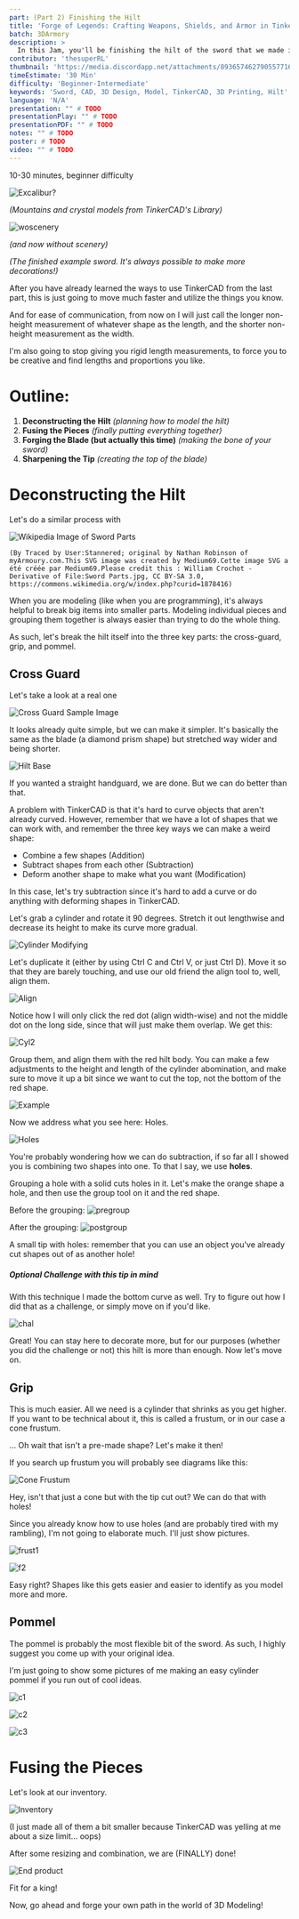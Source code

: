 ```yaml
---
part: (Part 2) Finishing the Hilt
title: 'Forge of Legends: Crafting Weapons, Shields, and Armor in TinkerCAD'  
batch: 3DArmory
description: >  
  In this Jam, you'll be finishing the hilt of the sword that we made in the last jam part. You will have fun customizing your product while learning both how to use TinkerCAD AND how to think like a 3D Modeler! 
contributor: 'thesuperRL'  
thumbnail: 'https://media.discordapp.net/attachments/893657462790557716/1131005602185875466/Screenshot_2023-07-18_at_4.32.23_PM.png?width=1442&height=1064'
timeEstimate: '30 Min'  
difficulty: 'Beginner-Intermediate'
keywords: 'Sword, CAD, 3D Design, Model, TinkerCAD, 3D Printing, Hilt'  
language: 'N/A'
presentation: "" # TODO
presentationPlay: "" # TODO
presentationPDF: "" # TODO 
notes: "" # TODO
poster: # TODO 
video: "" # TODO
---
```



10-30 minutes, beginner difficulty

![Excalibur?](https://media.discordapp.net/attachments/893657462790557716/1131005602185875466/Screenshot_2023-07-18_at_4.32.23_PM.png?width=1442&height=1064)

*(Mountains and crystal models from TinkerCAD's Library)*

![woscenery](https://media.discordapp.net/attachments/893657462790557716/1131006927158120518/Screenshot_2023-07-18_at_4.37.41_PM.png?width=1318&height=1064)

*(and now without scenery)*

*(The finished example sword. It's always possible to make more decorations!)*

After you have already learned the ways to use TinkerCAD from the last part, this is just going to move much faster and utilize the things you know.

And for ease of communication, from now on I will just call the longer non-height measurement of whatever shape as the length, and the shorter non-height measurement as the width. 

I'm also going to stop giving you rigid length measurements, to force you to be creative and find lengths and proportions you like.

# **Outline:**

1. **Deconstructing the Hilt** *(planning how to model the hilt)*
2. **Fusing the Pieces** *(finally putting everything together)*
3. **Forging the Blade (but actually this time)** *(making the bone of your sword)*
4. **Sharpening the Tip** *(creating the top of the blade)*

# Deconstructing the Hilt

Let's do a similar process with 

![Wikipedia Image of Sword Parts](https://upload.wikimedia.org/wikipedia/commons/thumb/7/78/Sword_parts-en.svg/2560px-Sword_parts-en.svg.png)

	(By Traced by User:Stannered; original by Nathan Robinson of myArmoury.com.This SVG image was created by Medium69.Cette image SVG a été créée par Medium69.Please credit this : William Crochot - Derivative of File:Sword Parts.jpg, CC BY-SA 3.0, https://commons.wikimedia.org/w/index.php?curid=1878416)

When you are modeling (like when you are programming), it's always helpful to break big items into smaller parts. Modeling individual pieces and grouping them together is always easier than trying to do the whole thing. 

As such, let's break the hilt itself into the three key parts: the cross-guard, grip, and pommel.

## Cross Guard

Let's take a look at a real one

![Cross Guard Sample Image](https://www.darksword-armory.com/wp-content/uploads/2014/09/medieval-knight-one-handed-sword-cross-guard.jpg)

It looks already quite simple, but we can make it simpler. It's basically the same as the blade (a diamond prism shape) but stretched way wider and being shorter.

![Hilt Base](https://cdn.discordapp.com/attachments/893657462790557716/1130989780038066358/Screenshot_2023-07-18_at_3.29.29_PM.png)

If you wanted a straight handguard, we are done. But we can do better than that. 

A problem with TinkerCAD is that it's hard to curve objects that aren't already curved. However, remember that we have a lot of shapes that we can work with, and remember the three key ways we can make a weird shape:

- Combine a few shapes (Addition)
- Subtract shapes from each other (Subtraction)
- Deform another shape to make what you want (Modification)

In this case, let's try subtraction since it's hard to add a curve or do anything with deforming shapes in TinkerCAD. 

Let's grab a cylinder and rotate it 90 degrees. Stretch it out lengthwise and decrease its height to make its curve more gradual. 

![Cylinder Modifying](https://media.discordapp.net/attachments/893657462790557716/1130991448620286074/Screenshot_2023-07-18_at_3.36.10_PM.png?width=2160&height=784)

Let's duplicate it (either by using Ctrl C and Ctrl V, or just Ctrl D). Move it so that they are barely touching, and use our old friend the align tool to, well, align them. 

![Align](https://media.discordapp.net/attachments/893657462790557716/1130992061567483904/Screenshot_2023-07-18_at_3.38.33_PM.png?width=2160&height=588)

Notice how I will only click the red dot (align width-wise) and not the middle dot on the long side, since that will just make them overlap. We get this:

![Cyl2](https://media.discordapp.net/attachments/893657462790557716/1130991744977215598/Screenshot_2023-07-18_at_3.37.19_PM.png?width=2160&height=536)

Group them, and align them with the red hilt body. You can make a few adjustments to the height and length of the cylinder abomination, and make sure to move it up a bit since we want to cut the top, not the bottom of the red shape.

![Example](https://media.discordapp.net/attachments/893657462790557716/1130993981459800146/Screenshot_2023-07-18_at_3.46.14_PM.png?width=2160&height=722)

Now we address what you see here: Holes. 

![Holes](https://cdn.discordapp.com/attachments/893657462790557716/1130992380514934794/Screenshot_2023-07-18_at_3.39.50_PM.png)

You're probably wondering how we can do subtraction, if so far all I showed you is combining two shapes into one. To that I say, we use **holes**. 

Grouping a hole with a solid cuts holes in it. Let's make the orange shape a hole, and then use the group tool on it and the red shape. 

Before the grouping:
![pregroup](https://media.discordapp.net/attachments/893657462790557716/1130994280043905124/Screenshot_2023-07-18_at_3.47.25_PM.png?width=2160&height=606)

After the grouping:
![postgroup](https://media.discordapp.net/attachments/893657462790557716/1130994368547913808/Screenshot_2023-07-18_at_3.47.46_PM.png?width=2160&height=654)

A small tip with holes: remember that you can use an object you've already cut shapes out of as another hole! 



##### Optional Challenge with this tip in mind

With this technique I made the bottom curve as well. Try to figure out how I did that as a challenge, or simply move on if you'd like. 

![chal](https://media.discordapp.net/attachments/893657462790557716/1130995317546963054/Screenshot_2023-07-18_at_3.51.32_PM.png?width=2160&height=570)

Great! You can stay here to decorate more, but for our purposes (whether you did the challenge or not) this hilt is more than enough. Now let's move on. 

## Grip

This is much easier. All we need is a cylinder that shrinks as you get higher. If you want to be technical about it, this is called a frustum, or in our case a cone frustum.

... Oh wait that isn't a pre-made shape? Let's make it then!

If you search up frustum you will probably see diagrams like this:

![Cone Frustum](https://media.discordapp.net/attachments/893657462790557716/1130997133135323217/Screenshot_2023-07-18_at_3.58.44_PM.png?width=882&height=1062)

Hey, isn't that just a cone but with the tip cut out? We can do that with holes!

Since you already know how to use holes (and are probably tired with my rambling), I'm not going to elaborate much. I'll just show pictures.

![frust1](https://media.discordapp.net/attachments/893657462790557716/1130997922922758234/Screenshot_2023-07-18_at_4.01.52_PM.png?width=548&height=1062)

![f2](https://media.discordapp.net/attachments/893657462790557716/1130998059036311602/Screenshot_2023-07-18_at_4.02.25_PM.png?width=618&height=1062)

Easy right? Shapes like this gets easier and easier to identify as you model more and more.

## Pommel

The pommel is probably the most flexible bit of the sword. As such, I highly suggest you come up with your original idea.

I'm just going to show some pictures of me making an easy cylinder pommel if you run out of cool ideas. 

![c1](https://media.discordapp.net/attachments/893657462790557716/1131001286762971156/Screenshot_2023-07-18_at_4.15.15_PM.png?width=1286&height=1064)

![c2](https://media.discordapp.net/attachments/893657462790557716/1131001427276341248/Screenshot_2023-07-18_at_4.15.47_PM.png?width=1440&height=996)

![c3](https://media.discordapp.net/attachments/893657462790557716/1131001522159898674/Screenshot_2023-07-18_at_4.16.10_PM.png?width=1096&height=960)


# Fusing the Pieces

Let's look at our inventory.

![Inventory](https://media.discordapp.net/attachments/893657462790557716/1131003584645955734/Screenshot_2023-07-18_at_4.24.21_PM.png?width=1198&height=1064)

(I just made all of them a bit smaller because TinkerCAD was yelling at me about a size limit... oops)

After some resizing and combination, we are (FINALLY) done!

![End product](https://media.discordapp.net/attachments/893657462790557716/1131004094618800128/Screenshot_2023-07-18_at_4.26.26_PM.png?width=568&height=1064)

Fit for a king!

Now, go ahead and forge your own path in the world of 3D Modeling!

